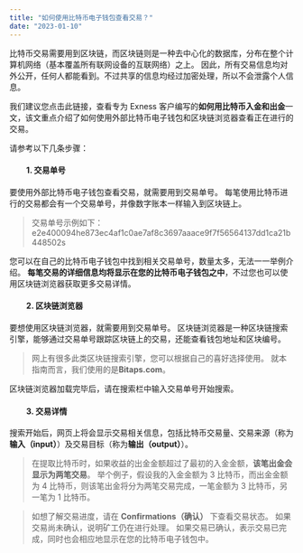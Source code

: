```yaml
---
title: "如何使用比特币电子钱包查看交易？"
date: "2023-01-10"
---
```


比特币交易需要用到区块链，而区块链则是一种去中心化的数据库，分布在整个计算机网络（基本覆盖所有联网设备的互联网络）之上。 因此，所有交易信息均对外公开，任何人都能看到。不过共享的信息均经过加密处理，所以不会泄露个人信息。

我们建议您点击此链接，查看专为 Exness 客户编写的**如何用比特币入金和出金**一文，该文重点介绍了如何使用外部比特币电子钱包和区块链浏览器查看正在进行的交易。

请参考以下几条步骤：

####          1. 交易单号

要使用外部比特币电子钱包查看交易，就需要用到交易单号。 每笔使用比特币进行的交易都会有一个交易单号，并像数字账本一样输入到区块链上。

> 交易单号示例如下： e2e400094he873ec4af1c0ae7af8c3697aaace9f7f56564137dd1ca21b448502s

您可以在自己的比特币电子钱包中找到相关交易单号，数量太多，无法一一举例介绍。 **每笔交易的详细信息均将显示在您的比特币电子钱包之中**，不过您也可以使用区块链浏览器获取更多交易详情。

####          2. 区块链浏览器

要想使用区块链浏览器，就需要用到交易单号。 区块链浏览器是一种区块链搜索引擎，能够通过交易单号跟踪区块链上的交易，还能查看钱包地址和区块编号。

> 网上有很多此类区块链搜索引擎，您可以根据自己的喜好选择使用。 就本指南而言，我们使用的是**Bitaps.com**。

区块链浏览器加载完毕后，请在搜索栏中输入交易单号开始搜索。

####          3. 交易详情

搜索开始后，网页上将会显示交易相关信息，包括比特币交易量、交易来源（称为**输入（input）**）及交易目标（称为**输出（output）**）。

> 在提取比特币时，如果收益的出金金额超过了最初的入金金额，**该笔出金会显示为两笔交易**。 举个例子，假设我的入金金额为 3 比特币，而出金金额为 4 比特币，则该笔出金将分为两笔交易完成，一笔金额为 3 比特币，另一笔为 1 比特币。

> 如想了解交易进度，请在 **Confirmations（确认）** 下查看交易状态。 如果交易尚未确认，说明矿工仍在进行处理。 如果交易已确认，表示交易已完成，同时也会相应地显示在您的比特币电子钱包中。
